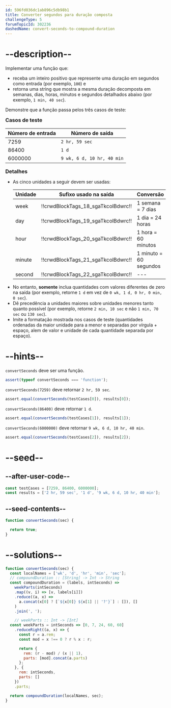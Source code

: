 ```yaml
---
id: 596fd036dc1ab896c5db98b1
title: Converter segundos para duração composta
challengeType: 5
forumTopicId: 302236
dashedName: convert-seconds-to-compound-duration
---
```


# --description--

Implementar uma função que:

<ul>
  <li>receba um inteiro positivo que represente uma duração em segundos como entrada (por exemplo, <code>100</code>) e</li>
  <li>retorna uma string que mostra a mesma duração decomposta em semanas, dias, horas, minutos e segundos detalhados abaixo (por exemplo, <code>1 min, 40 sec</code>).</li>
</ul>

Demonstre que a função passa pelos três casos de teste:

<div style='font-size:115%; font-weight: bold;'>Casos de teste</div>

| Número de entrada | Número de saída           |
| ----------------- | ------------------------- |
| 7259              | <code>2 hr, 59 sec</code> |
| 86400             | <code>1 d</code> |
| 6000000           | <code>9 wk, 6 d, 10 hr, 40 min</code> |

<div style="font-size:115%; font-weight: bold;">Detalhes</div>
<ul>
  <li>
    As cinco unidades a seguir devem ser usadas:

| Unidade   | Sufixo usado na saída | Conversão            |
| ------ | --------------------- | --------------------- |
| week   |!!crwdBlockTags_18_sgaTkcolBdwrc!!       | 1 semana = 7 dias       |
| day    |!!crwdBlockTags_19_sgaTkcolBdwrc!!        | 1 dia = 24 horas      |
| hour   |!!crwdBlockTags_20_sgaTkcolBdwrc!!       | 1 hora = 60 minutos   |
| minute |!!crwdBlockTags_21_sgaTkcolBdwrc!!      | 1 minuto = 60 segundos |
| second |!!crwdBlockTags_22_sgaTkcolBdwrc!!      | ---                   |

  </li>
  <li>
    No entanto, <strong>somente</strong> inclua quantidades com valores diferentes de zero na saída (por exemplo, retorne <code>1 d</code> em vez de <code>0 wk, 1 d, 0 hr, 0 min, 0 sec</code>).
  </li>
  <li>
    Dê precedência a unidades maiores sobre unidades menores tanto quanto possível (por exemplo, retorne <code>2 min, 10 sec</code> e não <code>1 min, 70 sec</code> ou <code>130 sec</code>).
  </li>
  <li>
    Imite a formatação mostrada nos casos de teste (quantidades ordenadas da maior unidade para a menor e separadas por vírgula + espaço, alem de valor e unidade de cada quantidade separada por espaço).
  </li>
</ul>

# --hints--

`convertSeconds` deve ser uma função.

```js
assert(typeof convertSeconds === 'function');
```

`convertSeconds(7259)` deve retornar `2 hr, 59 sec`.

```js
assert.equal(convertSeconds(testCases[0]), results[0]);
```

`convertSeconds(86400)` deve retornar `1 d`.

```js
assert.equal(convertSeconds(testCases[1]), results[1]);
```

`convertSeconds(6000000)` deve retornar `9 wk, 6 d, 10 hr, 40 min`.

```js
assert.equal(convertSeconds(testCases[2]), results[2]);
```

# --seed--

## --after-user-code--

```js
const testCases = [7259, 86400, 6000000];
const results = ['2 hr, 59 sec', '1 d', '9 wk, 6 d, 10 hr, 40 min'];
```

## --seed-contents--

```js
function convertSeconds(sec) {

  return true;
}
```

# --solutions--

```js
function convertSeconds(sec) {
  const localNames = ['wk', 'd', 'hr', 'min', 'sec'];
  // compoundDuration :: [String] -> Int -> String
  const compoundDuration = (labels, intSeconds) =>
    weekParts(intSeconds)
    .map((v, i) => [v, labels[i]])
    .reduce((a, x) =>
      a.concat(x[0] ? [`${x[0]} ${x[1] || '?'}`] : []), []
    )
    .join(', ');

    // weekParts :: Int -> [Int]
  const weekParts = intSeconds => [0, 7, 24, 60, 60]
    .reduceRight((a, x) => {
      const r = a.rem;
      const mod = x !== 0 ? r % x : r;

      return {
        rem: (r - mod) / (x || 1),
        parts: [mod].concat(a.parts)
      };
    }, {
      rem: intSeconds,
      parts: []
    })
    .parts;

  return compoundDuration(localNames, sec);
}
```
